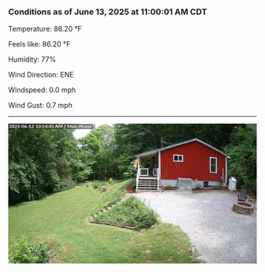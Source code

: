 ### Conditions as of June 13, 2025 at 11:00:01 AM CDT 

Temperature: 86.20 &deg;F

Feels like: 86.20 &deg;F

Humidity: 77%

Wind Direction: ENE

Windspeed: 0.0 mph

Wind Gust: 0.7 mph

---

<img src="./images/latest.jpeg"/>

